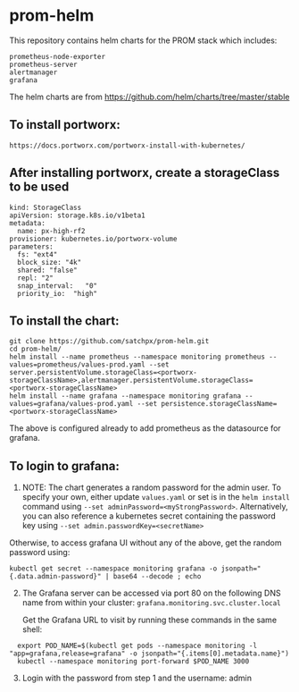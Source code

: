 # prom-helm
This repository contains helm charts for the PROM stack which includes:
```
prometheus-node-exporter
prometheus-server
alertmanager
grafana
```

The helm charts are from https://github.com/helm/charts/tree/master/stable


## To install portworx:
```
https://docs.portworx.com/portworx-install-with-kubernetes/
```

##  After installing portworx, create a storageClass to be used
```
kind: StorageClass
apiVersion: storage.k8s.io/v1beta1
metadata:
  name: px-high-rf2
provisioner: kubernetes.io/portworx-volume
parameters:
  fs: "ext4"
  block_size: "4k"
  shared: "false"
  repl: "2"
  snap_interval:   "0"
  priority_io:  "high"
```

## To install the chart:
```
git clone https://github.com/satchpx/prom-helm.git
cd prom-helm/
helm install --name prometheus --namespace monitoring prometheus --values=prometheus/values-prod.yaml --set server.persistentVolume.storageClass=<portworx-storageClassName>,alertmanager.persistentVolume.storageClass=<portworx-storageClassName>
helm install --name grafana --namespace monitoring grafana --values=grafana/values-prod.yaml --set persistence.storageClassName=<portworx-storageClassName>
```
The above is configured already to add prometheus as the datasource for grafana.

## To login to grafana:
1. NOTE: The chart generates a random password for the admin user. To specify your own, either update `values.yaml` or set is in the `helm install` command using `--set adminPassword=<myStrongPassword>`. Alternatively, you can also reference a kubernetes secret containing the password key using `--set admin.passwordKey=<secretName>`

  Otherwise, to access grafana UI without any of the above, get the random password using:
```
kubectl get secret --namespace monitoring grafana -o jsonpath="{.data.admin-password}" | base64 --decode ; echo
```
2. The Grafana server can be accessed via port 80 on the following DNS name from within your cluster: `grafana.monitoring.svc.cluster.local`

   Get the Grafana URL to visit by running these commands in the same shell:
```
  export POD_NAME=$(kubectl get pods --namespace monitoring -l "app=grafana,release=grafana" -o jsonpath="{.items[0].metadata.name}")
  kubectl --namespace monitoring port-forward $POD_NAME 3000
```
3. Login with the password from step 1 and the username: admin
